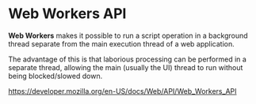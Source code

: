 # Web Workers API

**Web Workers** makes it possible to run a script operation in a background thread separate from the main execution thread of a web application.

The advantage of this is that laborious processing can be performed in a separate thread, allowing the main (usually the UI) thread to run without being blocked/slowed down.

https://developer.mozilla.org/en-US/docs/Web/API/Web_Workers_API
